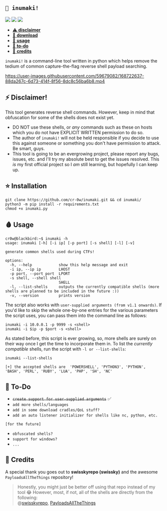 `🦴 inumaki!`
---
<img src='https://img.shields.io/badge/NeoVim-%2357A143.svg?&style=for-the-badge&logo=neovim&logoColor=white'/> <img src ='https://img.shields.io/badge/Python-FFD43B?style=for-the-badge&logo=python&logoColor=blue'/> <img src='https://img.shields.io/badge/Kali_Linux-557C94?style=for-the-badge&logo=kali-linux&logoColor=white'/> 

- [⚠️ **disclaimer**](https://github.com/cr-0w/inumaki#-disclaimer)
- [💽 **download**](https://github.com/cr-0w/inumaki#-installation)
- [🎉 **usage**](https://github.com/cr-0w/inumaki#-usage)
- [📜 **to-do**](https://github.com/cr-0w/inumaki#-to-do)
- [💖 **credits**](https://github.com/cr-0w/inumaki#-credits)

`inumaki!` is a command-line tool written in python which helps remove the tedium of common capture-the-flag reverse shell payload searching.

https://user-images.githubusercontent.com/59679082/168722637-88da267c-6d73-414f-8f56-8dc8c56ba6b8.mp4

## ⚡ Disclaimer! 
This tool generates reverse shell commands. However, keep in mind that obfuscation for some of the shells does not exist yet.

- DO NOT use these shells, or *any* commands such as these on hosts which you do not have EXPLICIT WRITTEN permission to do so.
- The author of `inumaki!` will not be held responsible if you decide to use this against someone or something you don't have permission to attack. Be smart, guys.
- This tool is going to be an evergrowing project, please report any bugs, issues, etc. and I'll try my absolute best to get the issues resolved. This *is* my first official project so I *am* still learning, but hopefully I can keep up.

## ⭐ Installation
```
git clone https://github.com/cr-0w/inumaki.git && cd inumaki/
python3 -m pip install -r requirements.txt
chmod +x inumaki.py
```

## 🩸 Usage 
```
cr0w@blackbird:~$ inumaki -h
usage: inumaki [-h] [-i ip] [-p port] [-s shell] [-l] [-v]

generate common shells used during CTFs!

options:
  -h, --help            show this help message and exit
  -i ip, --ip ip        LHOST
  -p port, --port port  LPORT
  -s shell, --shell shell
                        SHELL
  -l, --list-shells     outputs the currently compatible shells (more shells are planned to be included in the future :))
  -v, --version         prints version
```
The script also works with `user-supplied arguments (from v1.1 onwards)`. If you'd like to skip the whole one-by-one entries for the various parameters the script uses, you can pass them into the command line as follows:
```
inumaki -i 10.0.0.1 -p 9999 -s <shell>
inumaki -i $ip -p $port -s <shell>
```
As stated before, this script is ever growing, so, more shells are surely on their way once I get the time to incorporate them in. To list the *currently compatible* shells, run the script with `-l or --list-shells`:
```
inumaki --list-shells

[+] the accepted shells are  'POWERSHELL', 'PYTHON3', 'PYTHON', 'BASH', 'PERL', 'RUBY', 'LUA', 'PHP', 'SH', 'NC'
```

## 📑 To-Do 
- <del>`create support for user-supplied arguments`</del> ✅ 
- `add more shells/languages`
- `add in some download cradles/QoL stuff?`
- `add an auto listener initializer for shells like nc, python, etc.`

```
[for the future]
```

- `obfuscated shells?` <br>
- `support for windows?`
- `...`

## 💖 Credits 
A special thank you goes out to **swisskyrepo (swissky)** and the awesome `PayloadsAllTheThings` repository!
> Honestly, you might just be better off using that repo instead of my tool 😂 However, most, if not, all of the shells are directly from the following:</br>
@[swisskyrepo](https://github.com/swisskyrepo),
[PayloadsAllTheThings](https://github.com/swisskyrepo/PayloadsAllTheThings/blob/master/Methodology%20and%20Resources/Reverse%20Shell%20Cheatsheet.md)
